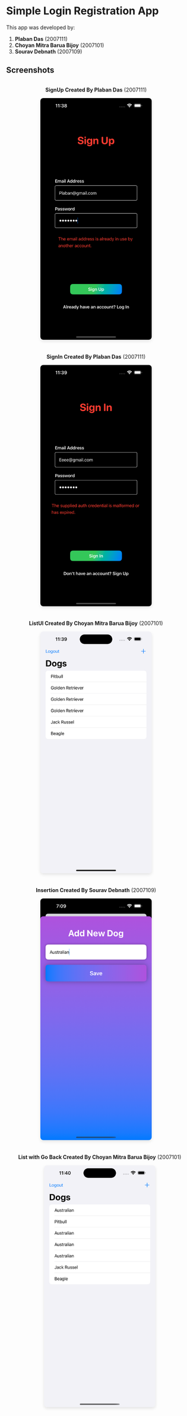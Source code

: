 # Simple Login Registration App

This app was developed by:  
1. **Plaban Das** (2007111)  
2. **Choyan Mitra Barua Bijoy** (2007101)  
3. **Sourav Debnath** (2007109)  

## Screenshots  

<div style="display: flex; justify-content: center; flex-wrap: wrap; gap: 20px;">
  <!-- Image 1 -->
  <div style="text-align: center;">
    <p><strong>SignUp Created By Plaban Das</strong> (2007111)</p>
    <img src="ss1.png" alt="App Screenshot 1" width="300" style="border-radius: 8px; box-shadow: 0 4px 8px rgba(0, 0, 0, 0.1); transition: transform 0.3s;">
  </div>

  <br>

  <!-- Image 2 -->
  <div style="text-align: center;">
    <p><strong>SignIn Created By Plaban Das</strong> (2007111)</p>
    <img src="ss2.png" alt="App Screenshot 2" width="300" style="border-radius: 8px; box-shadow: 0 4px 8px rgba(0, 0, 0, 0.1); transition: transform 0.3s;">
  </div>

  <br>
  <!-- Image 3 -->
  <div style="text-align: center;">
    <p><strong>ListUI Created By Choyan Mitra Barua Bijoy</strong> (2007101)</p>
    <img src="ss3.png" alt="App Screenshot 3" width="300" style="border-radius: 8px; box-shadow: 0 4px 8px rgba(0, 0, 0, 0.1); transition: transform 0.3s;">
  </div>

  <br>
  <!-- Image 4 -->
  <div style="text-align: center;">
    <p><strong>Insertion Created By Sourav Debnath</strong> (2007109)</p>
    <img src="ss4.png" alt="App Screenshot 4" width="300" style="border-radius: 8px; box-shadow: 0 4px 8px rgba(0, 0, 0, 0.1); transition: transform 0.3s;">
  </div>

  <br>
  <!-- Image 5 -->
  <div style="text-align: center;">
    <p><strong>List with Go Back Created By Choyan Mitra Barua Bijoy</strong> (2007101)</p>
    <img src="ss5.png" alt="App Screenshot 5" width="300" style="border-radius: 8px; box-shadow: 0 4px 8px rgba(0, 0, 0, 0.1); transition: transform 0.3s;">
  </div>
</div>
